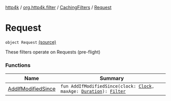 [http4k](../../../index.md) / [org.http4k.filter](../../index.md) / [CachingFilters](../index.md) / [Request](./index.md)

# Request

`object Request` [(source)](https://github.com/http4k/http4k/blob/master/http4k-core/src/main/kotlin/org/http4k/filter/CachingFilters.kt#L43)

These filters operate on Requests (pre-flight)

### Functions

| Name | Summary |
|---|---|
| [AddIfModifiedSince](-add-if-modified-since.md) | `fun AddIfModifiedSince(clock: `[`Clock`](https://docs.oracle.com/javase/9/docs/api/java/time/Clock.html)`, maxAge: `[`Duration`](https://docs.oracle.com/javase/9/docs/api/java/time/Duration.html)`): `[`Filter`](../../../org.http4k.core/-filter/index.md) |
